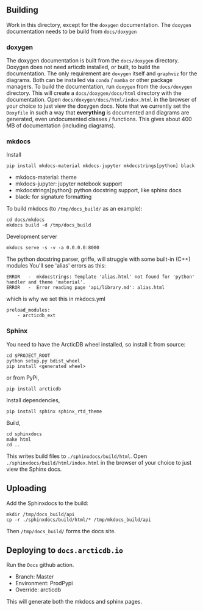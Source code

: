 ## Building

Work in this directory, except for the `doxygen` documentation.
The `doxygen` documentation needs to be build from `docs/doxygen`

### doxygen

The doxygen documentation is built from the `docs/doxygen` directory.
Doxygen does not need articdb installed, or built, to build the documentation.
The only requirement are `doxygen` itself and `graphviz` for the diagrams.
Both can be installed via `conda` / `mamba` or other package managers.
To build the documentation, run `doxygen` from the `docs/doxygen` directory.
This will create a `docs/doxygen/docs/html`  directory with the documentation.
Open `docs/doxygen/docs/html/index.html` in the browser of your choice to just view the doxygen docs.
Note that we currently set the `Doxyfile` in such a way that **everything** is documented
and diagrams are generated, even undocumented classes / functions. This gives about 400 MB of documentation (including diagrams).

### mkdocs

Install
```
pip install mkdocs-material mkdocs-jupyter mkdocstrings[python] black
```
- mkdocs-material: theme
- mkdocs-jupyter: jupyter notebook support
- mkdocstrings[python]: python docstring support, like sphinx docs
- black: for signature formatting

To build mkdocs (to `/tmp/docs_build/` as an example):
```
cd docs/mkdocs
mkdocs build -d /tmp/docs_build
```

Development server 
```
mkdocs serve -s -v -a 0.0.0.0:8000
```

The python docstring parser, griffe, will struggle with some built-in (C++) modules
You'll see 'alias' errors as this:
```
ERROR   -  mkdocstrings: Template 'alias.html' not found for 'python' handler and theme 'material'.
ERROR   -  Error reading page 'api/library.md': alias.html
```
which is why we set this in mkdocs.yml
```
preload_modules:
    - arcticdb_ext
```


### Sphinx

You need to have the ArcticDB wheel installed, so install it from source:

```
cd $PROJECT_ROOT
python setup.py bdist_wheel
pip install <generated wheel>
```

or from PyPi,

```
pip install arcticdb
```

Install dependencies,

```
pip install sphinx sphinx_rtd_theme
```

Build,

```
cd sphinxdocs
make html
cd ..
```

This writes build files to `./sphinxdocs/build/html`.
Open `./sphinxdocs/build/html/index.html` in the browser of your choice to just view the Sphinx docs.

## Uploading

Add the Sphinxdocs to the build:

```
mkdir /tmp/docs_build/api
cp -r ./sphinxdocs/build/html/* /tmp/mkdocs_build/api
```

Then `/tmp/docs_build/` forms the docs site.

## Deploying to `docs.arcticdb.io`

Run the `Docs` github action.
- Branch: Master
- Environment: ProdPypi
- Override: arcticdb

This will generate both the mkdocs and sphinx pages.

